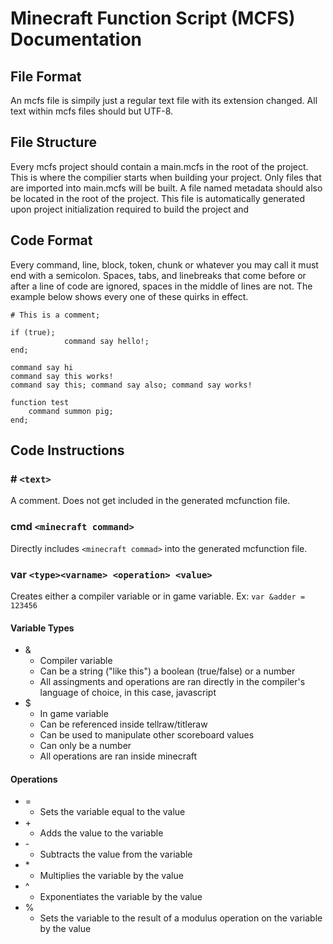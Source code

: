 # Minecraft Function Script (MCFS) Documentation
## File Format
An mcfs file is simpily just a regular text file with its extension changed. All text within mcfs files should but UTF-8.

## File Structure
Every mcfs project should contain a main.mcfs in the root of the project. This is where the compilier starts when building your project.
Only files that are imported into main.mcfs will be built. A file named metadata should also be located in the root of the project. This
file is automatically generated upon project initialization required to build the project and 

## Code Format
Every command, line, block, token, chunk or whatever you may call it must end with a semicolon.
Spaces, tabs, and linebreaks that come before or after a line of code are ignored, spaces in the middle of lines are not.
The example below shows every one of these quirks in effect.
```mcfs
# This is a comment;

if (true);
			command say hello!;
end;

command say hi
command say this works!
command say this; command say also; command say works!

function test
	command summon pig;
end;
```

## Code Instructions
### \# `<text>`
A comment. Does not get included in the generated mcfunction file.

### cmd `<minecraft command>`
Directly includes `<minecraft commad>` into the generated mcfunction file.

### var `<type><varname> <operation> <value>`
Creates either a compiler variable or in game variable.
Ex: `var &adder = 123456`
#### Variable Types
- &
	- Compiler variable
	- Can be a string ("like this") a boolean (true/false) or a number
	- All assingments and operations are ran directly in the compiler's language of choice, in this case, javascript
- $
	- In game variable
	- Can be referenced inside tellraw/titleraw
	- Can be used to manipulate other scoreboard values
	- Can only be a number
	- All operations are ran inside minecraft
#### Operations
- =
	- Sets the variable equal to the value
- \+
	- Adds the value to the variable
- \-
	- Subtracts the value from the variable
- \*
	- Multiplies the variable by the value
- \^
	- Exponentiates the variable by the value
- %
	- Sets the variable to the result of a modulus operation on the variable by the value
